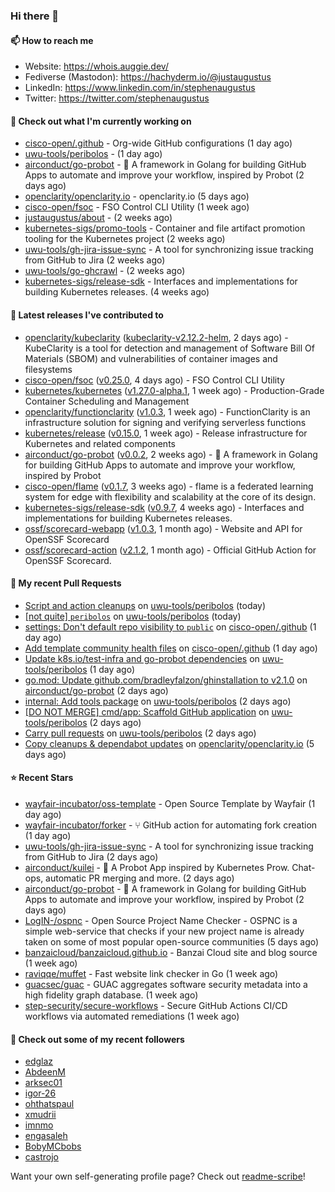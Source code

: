 ### Hi there 👋

#### 📫 How to reach me

- Website: https://whois.auggie.dev/
- Fediverse (Mastodon): https://hachyderm.io/@justaugustus
- LinkedIn: https://www.linkedin.com/in/stephenaugustus
- Twitter: https://twitter.com/stephenaugustus

#### 👷 Check out what I'm currently working on

- [cisco-open/.github](https://github.com/cisco-open/.github) - Org-wide GitHub configurations (1 day ago)
- [uwu-tools/peribolos](https://github.com/uwu-tools/peribolos) -  (1 day ago)
- [airconduct/go-probot](https://github.com/airconduct/go-probot) - 🤖 A framework in Golang for building GitHub Apps to automate and improve your workflow, inspired by Probot (2 days ago)
- [openclarity/openclarity.io](https://github.com/openclarity/openclarity.io) - openclarity.io (5 days ago)
- [cisco-open/fsoc](https://github.com/cisco-open/fsoc) - FSO Control CLI Utility (1 week ago)
- [justaugustus/about](https://github.com/justaugustus/about) -  (2 weeks ago)
- [kubernetes-sigs/promo-tools](https://github.com/kubernetes-sigs/promo-tools) - Container and file artifact promotion tooling for the Kubernetes project (2 weeks ago)
- [uwu-tools/gh-jira-issue-sync](https://github.com/uwu-tools/gh-jira-issue-sync) - A tool for synchronizing issue tracking from GitHub to Jira (2 weeks ago)
- [uwu-tools/go-ghcrawl](https://github.com/uwu-tools/go-ghcrawl) -  (2 weeks ago)
- [kubernetes-sigs/release-sdk](https://github.com/kubernetes-sigs/release-sdk) - Interfaces and implementations for building Kubernetes releases. (4 weeks ago)

#### 🔭 Latest releases I've contributed to

- [openclarity/kubeclarity](https://github.com/openclarity/kubeclarity) ([kubeclarity-v2.12.2-helm](https://github.com/openclarity/kubeclarity/releases/tag/kubeclarity-v2.12.2-helm), 2 days ago) - KubeClarity is a tool for detection and management of Software Bill Of Materials (SBOM) and vulnerabilities of container images and filesystems
- [cisco-open/fsoc](https://github.com/cisco-open/fsoc) ([v0.25.0](https://github.com/cisco-open/fsoc/releases/tag/v0.25.0), 4 days ago) - FSO Control CLI Utility
- [kubernetes/kubernetes](https://github.com/kubernetes/kubernetes) ([v1.27.0-alpha.1](https://github.com/kubernetes/kubernetes/releases/tag/v1.27.0-alpha.1), 1 week ago) - Production-Grade Container Scheduling and Management
- [openclarity/functionclarity](https://github.com/openclarity/functionclarity) ([v1.0.3](https://github.com/openclarity/functionclarity/releases/tag/v1.0.3), 1 week ago) - FunctionClarity is an infrastructure solution for signing and verifying serverless functions
- [kubernetes/release](https://github.com/kubernetes/release) ([v0.15.0](https://github.com/kubernetes/release/releases/tag/v0.15.0), 1 week ago) - Release infrastructure for Kubernetes and related components
- [airconduct/go-probot](https://github.com/airconduct/go-probot) ([v0.0.2](https://github.com/airconduct/go-probot/releases/tag/v0.0.2), 2 weeks ago) - 🤖 A framework in Golang for building GitHub Apps to automate and improve your workflow, inspired by Probot
- [cisco-open/flame](https://github.com/cisco-open/flame) ([v0.1.7](https://github.com/cisco-open/flame/releases/tag/v0.1.7), 3 weeks ago) - flame is a federated learning system for edge with flexibility and scalability at the core of its design.
- [kubernetes-sigs/release-sdk](https://github.com/kubernetes-sigs/release-sdk) ([v0.9.7](https://github.com/kubernetes-sigs/release-sdk/releases/tag/v0.9.7), 4 weeks ago) - Interfaces and implementations for building Kubernetes releases.
- [ossf/scorecard-webapp](https://github.com/ossf/scorecard-webapp) ([v1.0.3](https://github.com/ossf/scorecard-webapp/releases/tag/v1.0.3), 1 month ago) - Website and API for OpenSSF Scorecard
- [ossf/scorecard-action](https://github.com/ossf/scorecard-action) ([v2.1.2](https://github.com/ossf/scorecard-action/releases/tag/v2.1.2), 1 month ago) - Official GitHub Action for OpenSSF Scorecard.

#### 🔨 My recent Pull Requests

- [Script and action cleanups](https://github.com/uwu-tools/peribolos/pull/170) on [uwu-tools/peribolos](https://github.com/uwu-tools/peribolos) (today)
- [[not quite] `peribolos`](https://github.com/uwu-tools/peribolos/pull/168) on [uwu-tools/peribolos](https://github.com/uwu-tools/peribolos) (today)
- [settings: Don&#39;t default repo visibility to `public`](https://github.com/cisco-open/.github/pull/6) on [cisco-open/.github](https://github.com/cisco-open/.github) (1 day ago)
- [Add template community health files](https://github.com/cisco-open/.github/pull/5) on [cisco-open/.github](https://github.com/cisco-open/.github) (1 day ago)
- [Update k8s.io/test-infra and go-probot dependencies](https://github.com/uwu-tools/peribolos/pull/167) on [uwu-tools/peribolos](https://github.com/uwu-tools/peribolos) (1 day ago)
- [go.mod: Update github.com/bradleyfalzon/ghinstallation to v2.1.0](https://github.com/airconduct/go-probot/pull/9) on [airconduct/go-probot](https://github.com/airconduct/go-probot) (2 days ago)
- [internal: Add tools package](https://github.com/uwu-tools/peribolos/pull/166) on [uwu-tools/peribolos](https://github.com/uwu-tools/peribolos) (2 days ago)
- [[DO NOT MERGE] cmd/app: Scaffold GitHub application](https://github.com/uwu-tools/peribolos/pull/165) on [uwu-tools/peribolos](https://github.com/uwu-tools/peribolos) (2 days ago)
- [Carry pull requests](https://github.com/uwu-tools/peribolos/pull/164) on [uwu-tools/peribolos](https://github.com/uwu-tools/peribolos) (2 days ago)
- [Copy cleanups &amp; dependabot updates](https://github.com/openclarity/openclarity.io/pull/88) on [openclarity/openclarity.io](https://github.com/openclarity/openclarity.io) (5 days ago)

#### ⭐ Recent Stars

- [wayfair-incubator/oss-template](https://github.com/wayfair-incubator/oss-template) - Open Source Template by Wayfair (1 day ago)
- [wayfair-incubator/forker](https://github.com/wayfair-incubator/forker) - ⑂ GitHub action for automating fork creation (1 day ago)
- [uwu-tools/gh-jira-issue-sync](https://github.com/uwu-tools/gh-jira-issue-sync) - A tool for synchronizing issue tracking from GitHub to Jira (2 days ago)
- [airconduct/kuilei](https://github.com/airconduct/kuilei) - 🤖 A Probot App inspired by Kubernetes Prow. Chat-ops, automatic PR merging and more. (2 days ago)
- [airconduct/go-probot](https://github.com/airconduct/go-probot) - 🤖 A framework in Golang for building GitHub Apps to automate and improve your workflow, inspired by Probot (2 days ago)
- [LogIN-/ospnc](https://github.com/LogIN-/ospnc) - Open Source Project Name Checker - OSPNC is a simple web-service that checks if your new project name is already taken on some of most popular open-source communities (5 days ago)
- [banzaicloud/banzaicloud.github.io](https://github.com/banzaicloud/banzaicloud.github.io) - Banzai Cloud site and blog source  (1 week ago)
- [raviqqe/muffet](https://github.com/raviqqe/muffet) - Fast website link checker in Go (1 week ago)
- [guacsec/guac](https://github.com/guacsec/guac) - GUAC aggregates software security metadata into a high fidelity graph database. (1 week ago)
- [step-security/secure-workflows](https://github.com/step-security/secure-workflows) - Secure GitHub Actions CI/CD workflows via automated remediations (1 week ago)

#### 👯 Check out some of my recent followers

- [edglaz](https://github.com/edglaz)
- [AbdeenM](https://github.com/AbdeenM)
- [arksec01](https://github.com/arksec01)
- [igor-26](https://github.com/igor-26)
- [ohthatspaul](https://github.com/ohthatspaul)
- [xmudrii](https://github.com/xmudrii)
- [imnmo](https://github.com/imnmo)
- [engasaleh](https://github.com/engasaleh)
- [BobyMCbobs](https://github.com/BobyMCbobs)
- [castrojo](https://github.com/castrojo)

Want your own self-generating profile page? Check out [readme-scribe](https://github.com/muesli/readme-scribe)!
